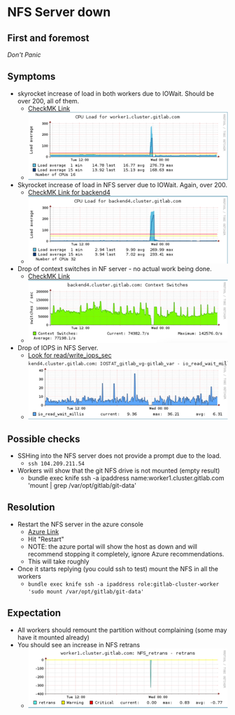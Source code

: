 # NFS Server down

## First and foremost

*Don't Panic*

## Symptoms

* skyrocket increase of load in both workers due to IOWait. Should be over 200, all of them.
  * [CheckMK Link](https://checkmk.gitlap.com/gitlab/check_mk/index.py?start_url=%2Fgitlab%2Fcheck_mk%2Fview.py%3Ffilled_in%3Dfilter%26_transid%3D1461327179%252F1331678182%26host_address%3D%26host_address_prefix%3Dyes%26opthost_group%3D%26hostgroups%3D%26opthost_contact_group%3D%26optservice_group%3D%26optservice_contact_group%3D%26svc_last_state_change_from%3D%26svc_last_state_change_from_range%3D3600%26svc_last_state_change_until%3D%26svc_last_state_change_until_range%3D3600%26svc_last_check_from%3D%26svc_last_check_from_range%3D3600%26svc_last_check_until%3D%26svc_last_check_until_range%3D3600%26host_tag_0_grp%3D%26host_tag_0_op%3D%26host_tag_0_val%3D%26host_tag_1_grp%3D%26host_tag_1_op%3D%26host_tag_1_val%3D%26host_tag_2_grp%3D%26host_tag_2_op%3D%26host_tag_2_val%3D%26host_regex%3Dworker%26hostalias%3D%26hst0%3Don%26hst1%3Don%26hst2%3Don%26hstp%3Don%26is_summary_host%3D-1%26is_host_in_notification_period%3D-1%26service_regex%3DCPU%2BLOAD%26service_display_name%3D%26service_output%3D%26check_command%3D%26st0%3Don%26st1%3Don%26st2%3Don%26st3%3Don%26stp%3Don%26hdst0%3Don%26hdst1%3Don%26hdst2%3Don%26hdst3%3Don%26hdstp%3Don%26is_service_acknowledged%3D-1%26is_service_scheduled_downtime_depth%3D-1%26is_service_in_notification_period%3D-1%26svc_notif_number_from%3D%26svc_notif_number_until%3D%26is_in_downtime%3D-1%26is_service_staleness%3D-1%26is_service_active_checks_enabled%3D-1%26is_service_notifications_enabled%3D-1%26is_service_is_flapping%3D-1%26is_aggr_service_used%3D-1%26site%3D%26is_host_favorites%3D-1%26is_service_favorites%3D-1%26search%3DSearch%26selection%3D8f61d67e-d664-4264-9661-8297a5b2d651%26view_name%3Dsearchsvc)
  * ![Sample High Load on Worker](img/load-worker1.jpg)
* Skyrocket increase of load in NFS server due to IOWait. Again, over 200.
  * [CheckMK Link for backend4](https://checkmk.gitlap.com/gitlab/pnp4nagios/index.php/graph?host=backend4.cluster.gitlab.com&srv=CPU_load&theme=multisite&baseurl=../check_mk/)
  * ![Sample High Load on NFS Server](img/load-nfs.jpg)
* Drop of context switches in NF server - no actual work being done.
  * [CheckMK Link](https://checkmk.gitlap.com/gitlab/pnp4nagios/index.php/graph?host=backend4.cluster.gitlab.com&srv=Kernel_Context_Switches&theme=multisite&baseurl=../check_mk/)
  * ![Sample Low Context Switches NFS Server](img/context-switches_nfs.jpg)
* Drop of IOPS in NFS Server.
  * [Look for read/write_iops_sec](https://checkmk.gitlap.com/gitlab/pnp4nagios/index.php/graph?host=backend4.cluster.gitlab.com&srv=IOSTAT_gitlab_vg-gitlab_var&theme=multisite&baseurl=../check_mk/)
  * ![Sample Low read IOPS in NFS Server](img/ioread_wait_nfs.jpg)

## Possible checks

* SSHing into the NFS server does not provide a prompt due to the load.
  * `ssh 104.209.211.54`
* Workers will show that the git NFS drive is not mounted (empty result)
  * bundle exec knife ssh -a ipaddress name:worker1.cluster.gitlab.com 'mount | grep /var/opt/gitlab/git-data'

## Resolution

* Restart the NFS server in the azure console
  * [Azure Link](https://portal.azure.com/#resource/subscriptions/c802e1f4-573f-4049-8645-4f735e6411b3/resourceGroups/backend4-cluster-gitlab-com/providers/Microsoft.ClassicCompute/virtualMachines/backend4-cluster-gitlab-com)
  * Hit "Restart"
  * NOTE: the azure portal will show the host as down and will recommend stopping it completely, ignore Azure recommendations.
  * This will take roughly
* Once it starts replying (you could ssh to test) mount the NFS in all the workers
  * `bundle exec knife ssh -a ipaddress role:gitlab-cluster-worker 'sudo mount /var/opt/gitlab/git-data'`

## Expectation

* All workers should remount the partition without complaining (some may have it mounted already)
* You should see an increase in NFS retrans
  * ![NFS retransmissions](img/retrans-worker1.jpg)
